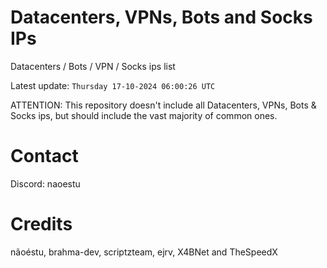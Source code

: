 # Datacenters, VPNs, Bots and Socks IPs
 
Datacenters / Bots / VPN / Socks ips list

Latest update: `Thursday 17-10-2024 06:00:26 UTC` 

ATTENTION: This repository doesn't include all Datacenters, VPNs, Bots & Socks ips, 
but should include the vast majority of common ones.

# Contact
Discord: naoestu

# Credits
nãoéstu, brahma-dev, scriptzteam, ejrv, X4BNet and TheSpeedX
